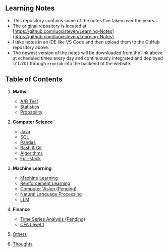 ## Learning Notes
- This repository contains some of the notes I’ve taken over the years.
- The original repository is located at [https://github.com/luoxisteven/Learning-Notes](https://github.com/luoxisteven/Learning-Notes).
- I take notes in an IDE like VS Code and then upload them to the GitHub repository above.
- The newest version of the notes will be downloaded from the link above at scheduled times every day and continuously integrated and deployed `(CI/CD)` through `crontab` into the backend of the website.


## Table of Contents
1) **Maths**
    - [A/B Test](notes-en/AB%20Test.md)
    - [Statistics](notes-en/Statistics.md)
    - [Probability](notes-en/Probability.md)
2) **Computer Science**
    - [Java](notes-en/Java.md)
    - [SQL](notes-en/SQL.md)
    - [Pandas](notes-en/Pandas.md)
    - [Bash & Git](notes-en/bash-git.md)
    - [Algorithms](notes-en/Algorithms.md)
    - [Full-stack](notes-en/Full-stack.md)
3) **Machine Learning**
    - [Machine Learning](notes-en/Machine%20Learning.md)
    - [Reinforcement Learning](notes-en/Reinforcement%20Learning.md)
    - [Computer Vision (Pending)](notes-en/CV.md)
    - [Natural Language Processing](notes-en/NLP.md)
    - [LLM](notes-cn/LLM.md)
4) **Finance**
    - [Time Series Analysis (Pending)](notes-en/Time%20Series%20Analysis.md)
    - [CFA Level 1](./CFA%20Level%201/)

5) [Others](notes-en/Others.md)
6) [Thoughts](notes-en/Thoughts.md)
